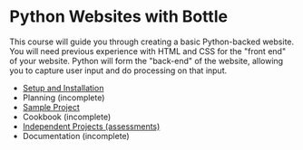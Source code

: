 # Python Websites with Bottle

This course will guide you through creating a basic Python-backed website. You will need previous experience with HTML and CSS for the "front end" of your website. Python will form the "back-end" of the website, allowing you to capture user input and do processing on that input.



- [Setup and Installation](setup-and-installation.html)
- Planning (incomplete)
- [Sample Project](sample-project.html)
- Cookbook (incomplete)
- [Independent Projects (assessments)](independent-projects.html)
- Documentation (incomplete)
